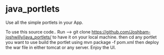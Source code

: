 # java_portlets
Use all the simple portlets in your App.

To use this source code..
Run --> git clone https://github.com/Joshbam-joshwilly/java_portlets/ to have it on your local machine.
then 
cd any portlet you want to use
build the portlet using mvn package -f pom.xml
then deploy the war file in either tomcat or any server.
Enjoy the UI.
